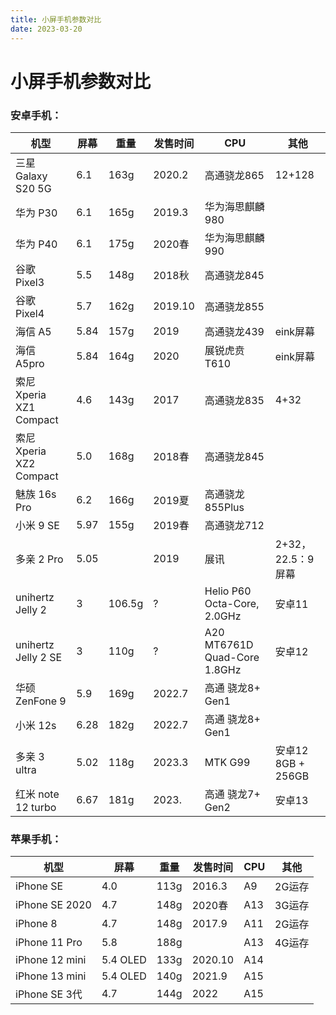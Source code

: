 ```yaml
---
title: 小屏手机参数对比
date: 2023-03-20
---
```


# 小屏手机参数对比

### 安卓手机：

| 机型                    | 屏幕 | 重量   | 发售时间 | CPU                          | 其他               |
| ----------------------- | ---- | ------ | -------- | ---------------------------- | ------------------ |
| 三星 Galaxy S20 5G      | 6.1  | 163g   | 2020.2   | 高通骁龙865                  | 12+128             |
| 华为 P30                | 6.1  | 165g   | 2019.3   | 华为海思麒麟980              |                    |
| 华为 P40                | 6.1  | 175g   | 2020春   | 华为海思麒麟990              |                    |
| 谷歌 Pixel3             | 5.5  | 148g   | 2018秋   | 高通骁龙845                  |                    |
| 谷歌 Pixel4             | 5.7  | 162g   | 2019.10  | 高通骁龙855                  |                    |
| 海信 A5                 | 5.84 | 157g   | 2019     | 高通骁龙439                  | eink屏幕           |
| 海信 A5pro              | 5.84 | 164g   | 2020     | 展锐虎贲T610                 | eink屏幕           |
| 索尼 Xperia XZ1 Compact | 4.6  | 143g   | 2017     | 高通骁龙835                  | 4+32               |
| 索尼 Xperia XZ2 Compact | 5.0  | 168g   | 2018春   | 高通骁龙845                  |                    |
| 魅族 16s Pro            | 6.2  | 166g   | 2019夏   | 高通骁龙855Plus              |                    |
| 小米 9 SE               | 5.97 | 155g   | 2019春   | 高通骁龙712                  |                    |
| 多亲 2 Pro              | 5.05 |        | 2019     | 展讯                         | 2+32，22.5：9 屏幕 |
| unihertz Jelly 2        | 3    | 106.5g | ?        | Helio P60 Octa-Core, 2.0GHz  | 安卓11             |
| unihertz Jelly 2  SE    | 3    | 110g   | ?        | A20 MT6761D Quad-Core 1.8GHz | 安卓12             |
| 华硕ZenFone 9           | 5.9  | 169g   | 2022.7   | 高通 骁龙8+ Gen1             |                    |
| 小米 12s                | 6.28 | 182g   | 2022.7   | 高通 骁龙8+ Gen1             |                    |
| 多亲 3 ultra            | 5.02 | 118g   | 2023.3   | MTK G99                      | 安卓12 8GB + 256GB |
| 红米 note 12 turbo      | 6.67 | 181g   | 2023.    | 高通 骁龙7+ Gen2              | 安卓13              |

### 苹果手机：

| 机型           | 屏幕     | 重量 | 发售时间 | CPU  | 其他   |
| -------------- | -------- | ---- | -------- | ---- | ------ |
| iPhone  SE     | 4.0      | 113g | 2016.3   | A9   | 2G运存 |
| iPhone SE 2020 | 4.7      | 148g | 2020春   | A13  | 3G运存 |
| iPhone 8       | 4.7      | 148g | 2017.9   | A11  | 2G运存 |
| iPhone 11 Pro  | 5.8      | 188g |          | A13  | 4G运存 |
| iPhone 12 mini | 5.4 OLED | 133g | 2020.10  | A14  |        |
| iPhone 13 mini | 5.4 OLED | 140g | 2021.9  | A15 |        |
| iPhone SE 3代 | 4.7 | 144g | 2022 | A15 |        |
